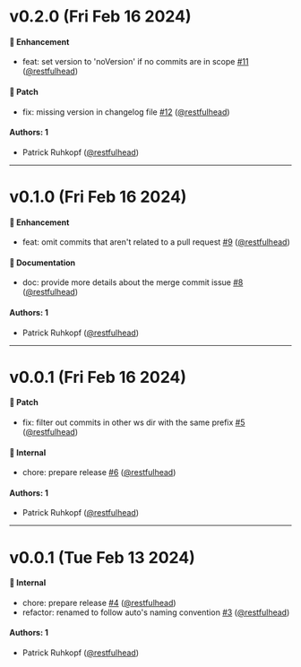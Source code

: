 # v0.2.0 (Fri Feb 16 2024)

#### 🚀 Enhancement

- feat: set version to 'noVersion' if no commits are in scope [#11](https://github.com/restfulhead/npm-auto-plugins/pull/11) ([@restfulhead](https://github.com/restfulhead))

#### 🐛 Patch

- fix: missing version in changelog file [#12](https://github.com/restfulhead/npm-auto-plugins/pull/12) ([@restfulhead](https://github.com/restfulhead))

#### Authors: 1

- Patrick Ruhkopf ([@restfulhead](https://github.com/restfulhead))

---

# v0.1.0 (Fri Feb 16 2024)

#### 🚀 Enhancement

- feat: omit commits that aren't related to a pull request [#9](https://github.com/restfulhead/npm-auto-plugins/pull/9) ([@restfulhead](https://github.com/restfulhead))

#### 📝 Documentation

- doc: provide more details about the merge commit issue [#8](https://github.com/restfulhead/npm-auto-plugins/pull/8) ([@restfulhead](https://github.com/restfulhead))

#### Authors: 1

- Patrick Ruhkopf ([@restfulhead](https://github.com/restfulhead))

---

# v0.0.1 (Fri Feb 16 2024)

#### 🐛 Patch

- fix: filter out commits in other ws dir with the same prefix [#5](https://github.com/restfulhead/npm-auto-plugins/pull/5) ([@restfulhead](https://github.com/restfulhead))

#### 🔩 Internal

- chore: prepare release [#6](https://github.com/restfulhead/npm-auto-plugins/pull/6) ([@restfulhead](https://github.com/restfulhead))

#### Authors: 1

- Patrick Ruhkopf ([@restfulhead](https://github.com/restfulhead))

---

# v0.0.1 (Tue Feb 13 2024)

#### 🔩 Internal

- chore: prepare release [#4](https://github.com/restfulhead/npm-auto-plugins/pull/4) ([@restfulhead](https://github.com/restfulhead))
- refactor: renamed to follow auto's naming convention [#3](https://github.com/restfulhead/npm-auto-plugins/pull/3) ([@restfulhead](https://github.com/restfulhead))

#### Authors: 1

- Patrick Ruhkopf ([@restfulhead](https://github.com/restfulhead))
